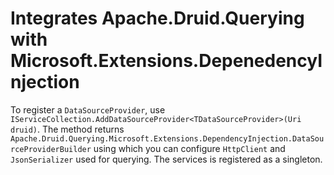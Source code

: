 # Integrates Apache.Druid.Querying with Microsoft.Extensions.DepenedencyInjection

To register a `DataSourceProvider`, use `IServiceCollection.AddDataSourceProvider<TDataSourceProvider>(Uri druid)`. The method returns `Apache.Druid.Querying.Microsoft.Extensions.DependencyInjection.DataSourceProviderBuilder` using which you can configure `HttpClient` and `JsonSerializer` used for querying. The services is registered as a singleton.